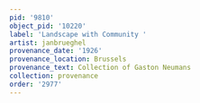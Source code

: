 ```yaml
---
pid: '9810'
object_pid: '10220'
label: 'Landscape with Community '
artist: janbrueghel
provenance_date: '1926'
provenance_location: Brussels
provenance_text: Collection of Gaston Neumans
collection: provenance
order: '2977'
---
```

